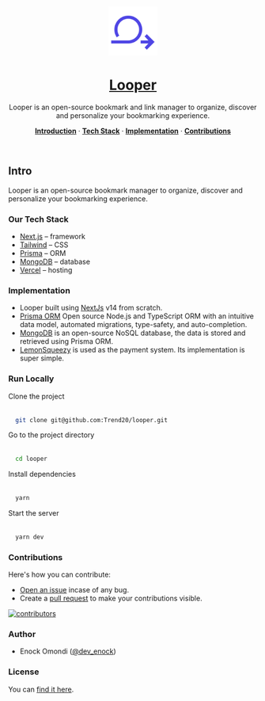 <a href="https://looper-ten.vercel.app/">
<p align="center"><img alt="Looper – An open source bookmark and link manager web application." width="100" height="100" src="./public/logo.svg"></p>
  <h1 align="center">Looper</h1>
</a>

<p align="center">
  Looper is an open-source bookmark and link manager to organize, discover and personalize your bookmarking experience.
</p>

[//]: # (<p align="center">)

[//]: # (  <a href="https://github.com/gokulkrishh/bmrk.cc/blob/main/LICENSE">)

[//]: # (    <img src="https://img.shields.io/github/license/gokulkrishh/bmrk.cc?label=license&logo=github&color=f80&logoColor=fff" alt="License" />)

[//]: # (  </a>)

[//]: # (</p>)

<p align="center">
  <a href="#intro"><strong>Introduction</strong></a> ·
  <a href="#our-tech-stack"><strong>Tech Stack</strong></a> ·
  <a href="#implementation"><strong>Implementation</strong></a> ·
  <a href="#contributions"><strong>Contributions</strong></a>
</p>
<br/>

## Intro

Looper is an open-source bookmark manager to organize, discover and personalize your bookmarking experience.

### Our Tech Stack

- [Next.js](https://nextjs.org/) – framework
- [Tailwind](https://tailwindcss.com/) – CSS
- [Prisma](https://www.prisma.io/) – ORM
- [MongoDB](https://www.mongodb.com/) – database
- [Vercel](https://vercel.com/) – hosting

### Implementation

- Looper built using [NextJs](https://nextjs.org) v14 from scratch.
- [Prisma ORM](https://www.prisma.io/) Open source Node.js and TypeScript ORM with an intuitive data model, automated migrations, type-safety, and auto-completion.
- [MongoDB](https://www.mongodb.com/) is an open-source NoSQL database, the data is stored and retrieved using Prisma ORM.
- [LemonSqueezy](https://lemonsqueezy.com/) is used as the payment system. Its implementation is super simple.

### Run Locally


Clone the project


```bash

  git clone git@github.com:Trend20/looper.git

```


Go to the project directory


```bash

  cd looper

```


Install dependencies


```bash

  yarn

```


Start the server


```bash

  yarn dev

```

### Contributions

Here's how you can contribute:

- [Open an issue](https://github.com/gokulkrishh/bmrk.cc/issues) incase of any bug.
- Create a [pull request](https://github.com/gokulkrishh/bmrk.cc/pull) to make your contributions visible.

<a href="https://github.com/Trend20/looper/graphs/contributors">
  <img src="https://contrib.rocks/image?repo=Trend20/looper" alt="contributors" />
</a>

### Author

- Enock Omondi ([@dev_enock](https://x.com/dev_enock))

### License

You can [find it here](https://github.com/gokulkrishh/bmrk.cc/blob/main/LICENSE).